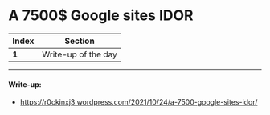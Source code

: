 #  A 7500$ Google sites IDOR

Index | Section
--- | ---
**1** | Write-up of the day

___


#### Write-up: 

* https://r0ckinxj3.wordpress.com/2021/10/24/a-7500-google-sites-idor/
